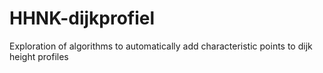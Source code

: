 # HHNK-dijkprofiel
Exploration of algorithms to automatically add characteristic points to dijk height profiles

